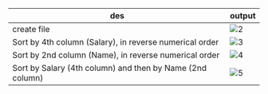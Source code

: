 |des|output|
|-------------|-----------------|
|create file|![2](https://github.com/user-attachments/assets/ee48e229-cbe2-4bd3-846a-dfbabba97ab7)|
|Sort by 4th column (Salary), in reverse numerical order|![3](https://github.com/user-attachments/assets/bf060543-fd32-4260-a398-6aff3810efef)|
|Sort by 2nd column (Name), in reverse numerical order|![4](https://github.com/user-attachments/assets/bc4aefe8-808f-4c86-8295-5c897535fc72)|
|Sort by Salary (4th column) and then by Name (2nd column)|![5](https://github.com/user-attachments/assets/1880561a-748b-43e5-afb8-35bc213d0344)|





